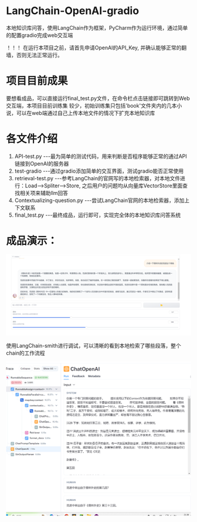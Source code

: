 # LangChain-OpenAI-gradio
本地知识库问答，使用LangChain作为框架，PyCharm作为运行环境，通过简单的配置gradio完成web交互端

！！！
在运行本项目之前，请首先申请OpenAI的API_Key, 并确认能够正常的翻墙，否则无法正常运行。

# 项目目前成果
要想看成品，可以直接运行final_test.py文件，在命令栏点击链接即可跳转到Web交互端，本项目目前训练集
较少，初始训练集只包括'book'文件夹内的几本小说，可以在web端通过自己上传本地文件的情况下扩充本地知识库

# 各文件介绍
1. API-test.py ---最为简单的测试代码，用来判断是否程序能够正常的通过API链接到OpenAI的服务器
2. test-gradio ---通过gradio添加简单的交互界面，测试gradio能否正常使用
3. retrieval-test.py ---参考LangChain的官网写的本地检索器，对本地文件进行：Load-->Spliter-->Store, 之后用户的问题均从向量库VectorStore里面查找相关项来辅助llm回答
4. Contextualizing-question.py  ---尝试LangChain官网的本地检索器，添加上下文联系
5. final_test.py  ---最终成品，运行即可，实现完全体的本地知识库问答系统


# 成品演示：
![Image text](https://github.com/BlackSiao/LangChain-OpenAI-gradio/blob/main/img/demo.png)

使用LangChain-smith进行调试，可以清晰的看到本地检索了哪些段落，整个chain的工作流程

![Image text](https://github.com/BlackSiao/LangChain-OpenAI-gradio/blob/main/img/smith.png)




